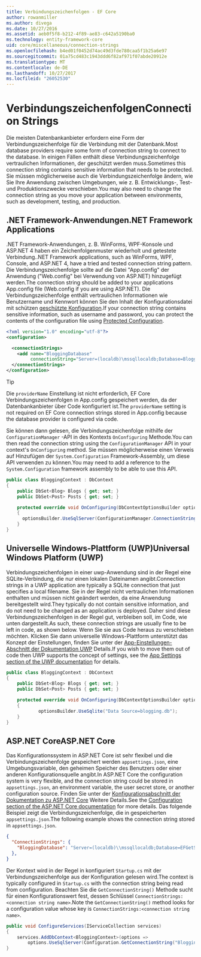 ```yaml
---
title: Verbindungszeichenfolgen - EF Core
author: rowanmiller
ms.author: divega
ms.date: 10/27/2016
ms.assetid: aeb0f5f8-b212-4f89-ae83-c642a5190ba0
ms.technology: entity-framework-core
uid: core/miscellaneous/connection-strings
ms.openlocfilehash: b4ed01f0452d74ac49d3fde780caa5f1b25a6e97
ms.sourcegitcommit: 01a75cd483c1943ddd6f82af971f07abde20912e
ms.translationtype: MT
ms.contentlocale: de-DE
ms.lasthandoff: 10/27/2017
ms.locfileid: "26052530"
---
```

# <a name="connection-strings"></a><span data-ttu-id="82b66-102">Verbindungszeichenfolgen</span><span class="sxs-lookup"><span data-stu-id="82b66-102">Connection Strings</span></span>

<span data-ttu-id="82b66-103">Die meisten Datenbankanbieter erfordern eine Form der Verbindungszeichenfolge für die Verbindung mit der Datenbank.</span><span class="sxs-lookup"><span data-stu-id="82b66-103">Most database providers require some form of connection string to connect to the database.</span></span> <span data-ttu-id="82b66-104">In einigen Fällen enthält diese Verbindungszeichenfolge vertraulichen Informationen, der geschützt werden muss.</span><span class="sxs-lookup"><span data-stu-id="82b66-104">Sometimes this connection string contains sensitive information that needs to be protected.</span></span> <span data-ttu-id="82b66-105">Sie müssen möglicherweise auch die Verbindungszeichenfolge ändern, wie Sie Ihre Anwendung zwischen Umgebungen, wie z. B. Entwicklungs-, Test- und Produktionszwecke verschieben.</span><span class="sxs-lookup"><span data-stu-id="82b66-105">You may also need to change the connection string as you move your application between environments, such as development, testing, and production.</span></span>

## <a name="net-framework-applications"></a><span data-ttu-id="82b66-106">.NET Framework-Anwendungen</span><span class="sxs-lookup"><span data-stu-id="82b66-106">.NET Framework Applications</span></span>

<span data-ttu-id="82b66-107">.NET Framework-Anwendungen, z. B. WinForms, WPF-Konsole und ASP.NET 4 haben ein Zeichenfolgenmuster wiederholt und getestete Verbindung.</span><span class="sxs-lookup"><span data-stu-id="82b66-107">.NET Framework applications, such as WinForms, WPF, Console, and ASP.NET 4, have a tried and tested connection string pattern.</span></span> <span data-ttu-id="82b66-108">Die Verbindungszeichenfolge sollte auf die Datei "App.config" der Anwendung ("Web.config" bei Verwendung von ASP.NET) hinzugefügt werden.</span><span class="sxs-lookup"><span data-stu-id="82b66-108">The connection string should be added to your applications App.config file (Web.config if you are using ASP.NET).</span></span> <span data-ttu-id="82b66-109">Die Verbindungszeichenfolge enthält vertraulichen Informationen wie Benutzername und Kennwort können Sie den Inhalt der Konfigurationsdatei mit schützen [geschützte Konfiguration](https://docs.microsoft.com/dotnet/framework/data/adonet/connection-strings-and-configuration-files#encrypting-configuration-file-sections-using-protected-configuration).</span><span class="sxs-lookup"><span data-stu-id="82b66-109">If your connection string contains sensitive information, such as username and password, you can protect the contents of the configuration file using [Protected Configuration](https://docs.microsoft.com/dotnet/framework/data/adonet/connection-strings-and-configuration-files#encrypting-configuration-file-sections-using-protected-configuration).</span></span>

``` xml
<?xml version="1.0" encoding="utf-8"?>
<configuration>

  <connectionStrings>
    <add name="BloggingDatabase"
         connectionString="Server=(localdb)\mssqllocaldb;Database=Blogging;Trusted_Connection=True;" />
  </connectionStrings>
</configuration>
```

> [!TIP]  
> <span data-ttu-id="82b66-110">Die `providerName` Einstellung ist nicht erforderlich, EF Core Verbindungszeichenfolgen in App.config gespeichert werden, da der Datenbankanbieter über Code konfiguriert ist.</span><span class="sxs-lookup"><span data-stu-id="82b66-110">The `providerName` setting is not required on EF Core connection strings stored in App.config because the database provider is configured via code.</span></span>

<span data-ttu-id="82b66-111">Sie können dann gelesen, die Verbindungszeichenfolge mithilfe der `ConfigurationManager` -API in des Kontexts `OnConfiguring` Methode.</span><span class="sxs-lookup"><span data-stu-id="82b66-111">You can then read the connection string using the `ConfigurationManager` API in your context's `OnConfiguring` method.</span></span> <span data-ttu-id="82b66-112">Sie müssen möglicherweise einen Verweis auf Hinzufügen der `System.Configuration` Framework-Assembly, um diese API verwenden zu können.</span><span class="sxs-lookup"><span data-stu-id="82b66-112">You may need to add a reference to the `System.Configuration` framework assembly to be able to use this API.</span></span>

``` csharp
public class BloggingContext : DbContext
{
    public DbSet<Blog> Blogs { get; set; }
    public DbSet<Post> Posts { get; set; }

    protected override void OnConfiguring(DbContextOptionsBuilder optionsBuilder)
    {
      optionsBuilder.UseSqlServer(ConfigurationManager.ConnectionStrings["BloggingDatabase"].ConnectionString);
    }
}
```

## <a name="universal-windows-platform-uwp"></a><span data-ttu-id="82b66-113">Universelle Windows-Plattform (UWP)</span><span class="sxs-lookup"><span data-stu-id="82b66-113">Universal Windows Platform (UWP)</span></span>

<span data-ttu-id="82b66-114">Verbindungszeichenfolgen in einer uwp-Anwendung sind in der Regel eine SQLite-Verbindung, die nur einen lokalen Dateinamen angibt.</span><span class="sxs-lookup"><span data-stu-id="82b66-114">Connection strings in a UWP application are typically a SQLite connection that just specifies a local filename.</span></span> <span data-ttu-id="82b66-115">Sie in der Regel nicht vertraulichen Informationen enthalten und müssen nicht geändert werden, da eine Anwendung bereitgestellt wird.</span><span class="sxs-lookup"><span data-stu-id="82b66-115">They typically do not contain sensitive information, and do not need to be changed as an application is deployed.</span></span> <span data-ttu-id="82b66-116">Daher sind diese Verbindungszeichenfolgen in der Regel gut, verbleiben soll, im Code, wie unten dargestellt.</span><span class="sxs-lookup"><span data-stu-id="82b66-116">As such, these connection strings are usually fine to be left in code, as shown below.</span></span> <span data-ttu-id="82b66-117">Wenn Sie sie aus Code heraus zu verschieben möchten. Klicken Sie dann universelle Windows-Plattform unterstützt das Konzept der Einstellungen, finden Sie unter der [App-Einstellungen-Abschnitt der Dokumentation UWP](https://docs.microsoft.com/windows/uwp/app-settings/store-and-retrieve-app-data) Details.</span><span class="sxs-lookup"><span data-stu-id="82b66-117">If you wish to move them out of code then UWP supports the concept of settings, see the [App Settings section of the UWP documentation](https://docs.microsoft.com/windows/uwp/app-settings/store-and-retrieve-app-data) for details.</span></span>

``` csharp
public class BloggingContext : DbContext
{
    public DbSet<Blog> Blogs { get; set; }
    public DbSet<Post> Posts { get; set; }

    protected override void OnConfiguring(DbContextOptionsBuilder optionsBuilder)
    {
            optionsBuilder.UseSqlite("Data Source=blogging.db");
    }
}
```

## <a name="aspnet-core"></a><span data-ttu-id="82b66-118">ASP.NET Core</span><span class="sxs-lookup"><span data-stu-id="82b66-118">ASP.NET Core</span></span>

<span data-ttu-id="82b66-119">Das Konfigurationssystem in ASP.NET Core ist sehr flexibel und die Verbindungszeichenfolge gespeichert werden `appsettings.json`, eine Umgebungsvariable, den geheimen Speicher des Benutzers oder einer anderen Konfigurationsquelle angibt.</span><span class="sxs-lookup"><span data-stu-id="82b66-119">In ASP.NET Core the configuration system is very flexible, and the connection string could be stored in `appsettings.json`, an environment variable, the user secret store, or another configuration source.</span></span> <span data-ttu-id="82b66-120">Finden Sie unter der [Konfigurationsabschnitt der Dokumentation zu ASP.NET Core](https://docs.asp.net/en/latest/fundamentals/configuration.html) Weitere Details.</span><span class="sxs-lookup"><span data-stu-id="82b66-120">See the [Configuration section of the ASP.NET Core documentation](https://docs.asp.net/en/latest/fundamentals/configuration.html) for more details.</span></span> <span data-ttu-id="82b66-121">Das folgende Beispiel zeigt die Verbindungszeichenfolge, die in gespeicherten `appsettings.json`.</span><span class="sxs-lookup"><span data-stu-id="82b66-121">The following example shows the connection string stored in `appsettings.json`.</span></span>

``` json
{
  "ConnectionStrings": {
    "BloggingDatabase": "Server=(localdb)\\mssqllocaldb;Database=EFGetStarted.ConsoleApp.NewDb;Trusted_Connection=True;"
  },
}
```

<span data-ttu-id="82b66-122">Der Kontext wird in der Regel in konfiguriert `Startup.cs` mit der Verbindungszeichenfolge aus der Konfiguration gelesen wird.</span><span class="sxs-lookup"><span data-stu-id="82b66-122">The context is typically configured in `Startup.cs` with the connection string being read from configuration.</span></span> <span data-ttu-id="82b66-123">Beachten Sie die `GetConnectionString()` Methode sucht für einen Konfigurationswert fest, dessen Schlüssel `ConnectionStrings:<connection string name>`.</span><span class="sxs-lookup"><span data-stu-id="82b66-123">Note the `GetConnectionString()` method looks for a configuration value whose key is `ConnectionStrings:<connection string name>`.</span></span>

``` csharp
public void ConfigureServices(IServiceCollection services)
{
    services.AddDbContext<BloggingContext>(options =>
        options.UseSqlServer(Configuration.GetConnectionString("BloggingDatabase")));
}
```
